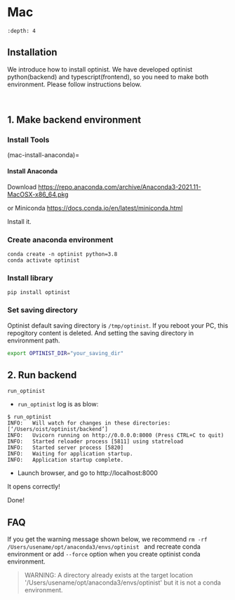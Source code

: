 Mac
=================

```{contents}
:depth: 4
```

## Installation

We introduce how to install optinist.
We have developed optinist python(backend) and typescript(frontend), so you need to make both environment.
Please follow instructions below.

<br />

## 1. Make backend environment

### Install Tools

(mac-install-anaconda)=

#### Install Anaconda

Download https://repo.anaconda.com/archive/Anaconda3-2021.11-MacOSX-x86_64.pkg

or Miniconda https://docs.conda.io/en/latest/miniconda.html

Install it.

### Create anaconda environment

```
conda create -n optinist python=3.8
conda activate optinist
```

<!-- ```
conda config --set channel_priority strict
``` -->

### Install library

```
pip install optinist
```

### Set saving directory

Optinist default saving directory is `/tmp/optinist`. If you reboot your PC, this repogitory content is deleted. And setting the saving directory in environment path.
```bash
export OPTINIST_DIR="your_saving_dir"
```

<!--
## 2. Create virtualenv

Under maintenance...
-->
<!--
In snakemake used by optinist, a virtual environment is created and executed for each function.
The procedure for first creating a virtual environment for processing suite2p, caiman, pca, etc. is described in the following link.

*It is possible to run snakemake without creating a virtual environment in advance, but it is recommended to create a virtual environment in advance because of the higher possibility of errors during execution.

Follow this [link](create_virtualenv.md).
-->

## 2. Run backend

```
run_optinist
```
- `run_optinist` log is as blow:
```
$ run_optinist
INFO:   Will watch for changes in these directories: [‘/Users/oist/optinist/backend’]
INFO:   Uvicorn running on http://0.0.0.0:8000 (Press CTRL+C to quit)
INFO:   Started reloader process [5811] using statreload
INFO:   Started server process [5820]
INFO:   Waiting for application startup.
INFO:   Application startup complete.
```
- Launch browser, and go to http://localhost:8000

It opens correctly!

Done!


## FAQ

If you get the warning message shown below, we recommend `rm -rf /Users/usename/opt/anaconda3/envs/optinist ` and recreate conda environment
or add `--force` option when you create optinist conda environment.
> WARNING: A directory already exists at the target location '/Users/usename/opt/anaconda3/envs/optinist' but it is not a conda environment.

